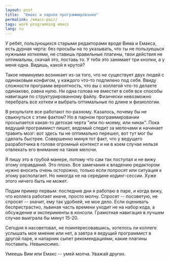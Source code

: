 ```yaml
---
layout: post
title:  "Емакс и парное программирование"
permalink: /emacs-pair/
tags: work programming emacs
lang: ru
---
```


У ребят, пользующихся старыми редакторами вроде Вима и Емакса, есть дурная
черта: без просьбы на то указывать, что ты не пользуешься нужными хоткеями, не
ставишь правильные плагины, твои действия не оптимальны, скачай это, поставь
то. У тебя это занимает три кнопки, а у меня одна. Видишь, какой я крутой?

Такое неминуемо возникает из-за того, что не существует двух людей с одинаковым
конфигом, у каждого что-то подпилено под себя. Ввиду сложности программ
вероятность, что вы с коллегой что-то делаете одинаково, равна нулю. Ни одна
голова не вместит в себя все способы навигации по структурированному
файлу. Физически невозможно перебрать все хоткеи и выбрать оптимальные по длине
и физиологии.

В результате все работают по-разному. Казалось, почему бы не свыкнуться с этим
фактом? Но в парном программировании просыпается какая-то детская черта "или
по-моему, или никак". Пока ведущий программист пишет, ведомый следит за мелочами
и начинает травить мозг: вот здесь ты не оптимально перешел, вот тут мог бы
сделать быстрее. Совершенно минуя тот факт, что у ведущего разработчика в голове
огромный контекст и ни в коем случае нельзя отвлекать его внимание на такие
мелочи.

Я пишу это в грубой манере, потому что сам так поступал и не вижу этому
оправданий. Это плохо. Все замечания к владению редактором нужно вносить очень
осторожно, только если попросят или ситуация к этому располагает. Но никогда не
на середине кодинг-сессии. Хуже этого ничего быть не может.

Подам пример первым: последние дни я работаю в паре, и когда вижу, что коллега
работает иначе, просто молчу. Спросят -- посоветую, не спросят -- значит, ему
так удобней, не мое дело. Если оценивать беспристрастно, львиная часть времени
уходит не на набор кода, а обсуждение и эксперименты в консоли. Грамотная
навигация в лучшем случае выиграла бы минут 15-20.

Сегодня я насоветовал, не поинтересовавшись, хотелось ли коллеге услышать мое
мнение или нет, а завтра я ведущий программист в другой паре, и напарник сыпет
рекомендациями, какие плагины поставить. Невыносимо.

Умеешь Вим или Емакс -- умей молча. Уважай других.
